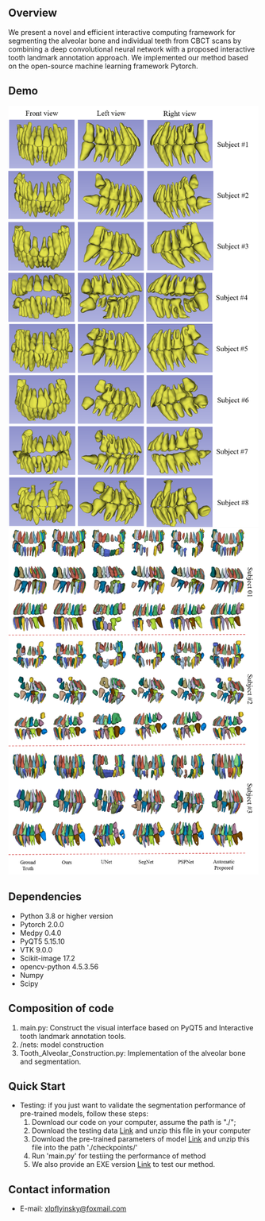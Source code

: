 ## Overview
We present a novel and efficient interactive computing framework for segmenting the alveolar bone and individual teeth from CBCT scans by combining a deep convolutional neural network with a proposed interactive tooth landmark annotation approach. We implemented our method based on the open-source machine learning framework Pytorch. 

## Demo
![Example Image1](https://github.com/appiek/Interactive_CNN_based_CBCT_Segmentation_Pytorch_Demo/blob/main/Demo1.png)
![Example Image2](https://github.com/appiek/Interactive_CNN_based_CBCT_Segmentation_Pytorch_Demo/blob/main/Demo2.png)


## Dependencies
* Python 3.8 or higher version
* Pytorch 2.0.0
* Medpy 0.4.0
* PyQT5 5.15.10
* VTK 9.0.0
* Scikit-image 17.2
* opencv-python 4.5.3.56
* Numpy
* Scipy

## Composition of code
1. main.py: Construct the visual interface based on PyQT5 and Interactive tooth landmark annotation tools.
2. /nets: model construction
3. Tooth_Alveolar_Construction.py: Implementation of the alveolar bone and segmentation.

## Quick Start
* Testing: if you just want to validate the segmentation performance of pre-trained models, follow these steps:
   1. Download our code on your computer, assume the path is "./";
   2. Download the testing data [Link](https://pan.baidu.com/s/1nIrYfkmogeZHI0NCFZRxHw?pwd=1234) and unzip this file in your computer
   3. Download the pre-trained parameters of model [Link](https://pan.baidu.com/s/1BhCx5SayUGWYTipsPQl-AA?pwd=1234) and unzip this file into the path './checkpoints/'
   4. Run 'main.py' for testiing the performance of method
   5. We also provide an EXE version [Link](https://pan.baidu.com/s/1Hzh2eHhx1SX6ulNakvY2Zw?pwd=1234) to test our method. 

## Contact information  
* E-mail: xlpflyinsky@foxmail.com
